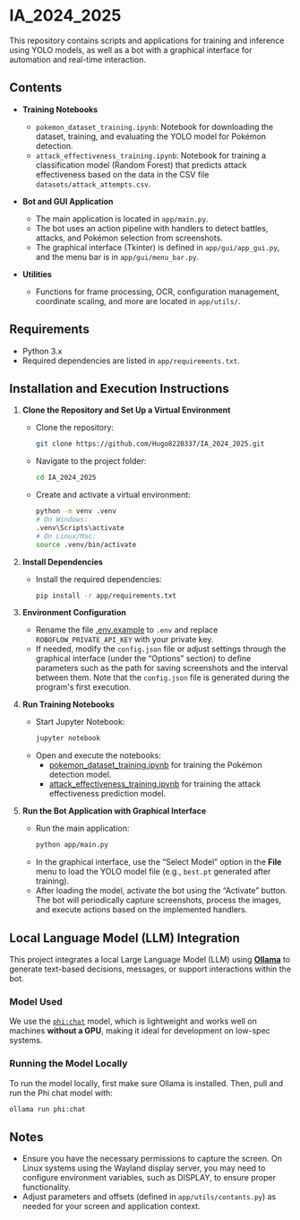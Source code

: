 # IA_2024_2025
This repository contains scripts and applications for training and inference using YOLO models, as well as a bot with a graphical interface for automation and real-time interaction.

## Contents

- **Training Notebooks**  
  - `pokemon_dataset_training.ipynb`: Notebook for downloading the dataset, training, and evaluating the YOLO model for Pokémon detection.  
  - `attack_effectiveness_training.ipynb`: Notebook for training a classification model (Random Forest) that predicts attack effectiveness based on the data in the CSV file `datasets/attack_attempts.csv`.

- **Bot and GUI Application**  
  - The main application is located in `app/main.py`.  
  - The bot uses an action pipeline with handlers to detect battles, attacks, and Pokémon selection from screenshots.  
  - The graphical interface (Tkinter) is defined in `app/gui/app_gui.py`, and the menu bar is in `app/gui/menu_bar.py`.

- **Utilities**  
  - Functions for frame processing, OCR, configuration management, coordinate scaling, and more are located in `app/utils/`.

## Requirements

- Python 3.x  
- Required dependencies are listed in `app/requirements.txt`.

## Installation and Execution Instructions

1. **Clone the Repository and Set Up a Virtual Environment**  
   - Clone the repository:
     ```sh
     git clone https://github.com/Hugo8220337/IA_2024_2025.git
     ```
   - Navigate to the project folder:
     ```sh
     cd IA_2024_2025
     ```
   - Create and activate a virtual environment:
     ```sh
     python -m venv .venv
     # On Windows:
     .venv\Scripts\activate
     # On Linux/Mac:
     source .venv/bin/activate
     ```

2. **Install Dependencies**  
   - Install the required dependencies:
     ```sh
     pip install -r app/requirements.txt
     ```

3. **Environment Configuration**  
   - Rename the file [.env.example](https://github.com/Hugo8220337/IA_2024_2025/blob/dev/.env.example) to `.env` and replace `ROBOFLOW_PRIVATE_API_KEY` with your private key.
   - If needed, modify the `config.json` file or adjust settings through the graphical interface (under the “Options” section) to define parameters such as the path for saving screenshots and the interval between them. Note that the `config.json` file is generated during the program's first execution.

4. **Run Training Notebooks**  
   - Start Jupyter Notebook:
     ```sh
     jupyter notebook
     ```
   - Open and execute the notebooks:
     - [pokemon_dataset_training.ipynb](https://github.com/Hugo8220337/IA_2024_2025/blob/dev/pokemon_dataset_training.ipynb) for training the Pokémon detection model.
     - [attack_effectiveness_training.ipynb](https://github.com/Hugo8220337/IA_2024_2025/blob/dev/attack_effectiveness_training.ipynb) for training the attack effectiveness prediction model.

5. **Run the Bot Application with Graphical Interface**  
   - Run the main application:
     ```sh
     python app/main.py
     ```
   - In the graphical interface, use the “Select Model” option in the **File** menu to load the YOLO model file (e.g., `best.pt` generated after training).
   - After loading the model, activate the bot using the “Activate” button. The bot will periodically capture screenshots, process the images, and execute actions based on the implemented handlers.

## Local Language Model (LLM) Integration

This project integrates a local Large Language Model (LLM) using [**Ollama**](https://ollama.com/) to generate text-based decisions, messages, or support interactions within the bot.

### Model Used

We use the [`phi:chat`](https://ollama.com/library/phi) model, which is lightweight and works well on machines **without a GPU**, making it ideal for development on low-spec systems.

### Running the Model Locally

To run the model locally, first make sure Ollama is installed. Then, pull and run the Phi chat model with:

```sh
ollama run phi:chat
```

## Notes
- Ensure you have the necessary permissions to capture the screen. On Linux systems using the Wayland display server, you may need to configure environment variables, such as DISPLAY, to ensure proper functionality.
- Adjust parameters and offsets (defined in `app/utils/contants.py`) as needed for your screen and application context.
